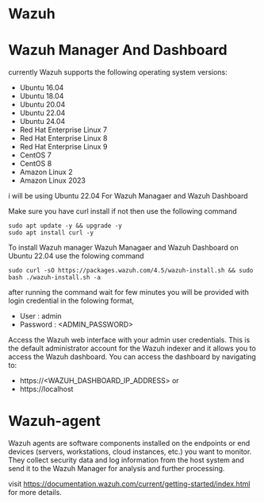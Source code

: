 # Wazuh

# Wazuh Manager And Dashboard
currently Wazuh supports the following operating system versions:

- Ubuntu 16.04  
- Ubuntu 18.04  
- Ubuntu 20.04  
- Ubuntu 22.04  
- Ubuntu 24.04  
- Red Hat Enterprise Linux 7  
- Red Hat Enterprise Linux 8  
- Red Hat Enterprise Linux 9  
- CentOS 7  
- CentOS 8  
- Amazon Linux 2  
- Amazon Linux 2023  


i will be using Ubuntu 22.04
For Wazuh Managaer and Wazuh Dashboard 

Make sure you have curl install if not then use the following command

```
sudo apt update -y && upgrade -y
sudo apt install curl -y
```

To install Wazuh manager Wazuh Managaer and Wazuh Dashboard on Ubuntu 22.04 use the folowing command

```
sudo curl -sO https://packages.wazuh.com/4.5/wazuh-install.sh && sudo bash ./wazuh-install.sh -a
```

after running the command wait for few minutes you will be provided with login credential in the folowing format,

- User : admin
- Password : <ADMIN_PASSWORD>

Access the Wazuh web interface with your admin user credentials. 
This is the default administrator account for the Wazuh indexer and it allows you to access the Wazuh dashboard.
You can access the dashboard by navigating to:
- https://<WAZUH_DASHBOARD_IP_ADDRESS>
or 
- https://localhost

# Wazuh-agent
Wazuh agents are software components installed on the endpoints or end devices (servers, workstations, cloud instances, etc.) you want to monitor. 
They collect security data and log information from the host system and send it to the Wazuh Manager for analysis and further processing.

visit https://documentation.wazuh.com/current/getting-started/index.html for more details.
